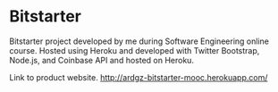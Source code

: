 Bitstarter
==========

Bitstarter project developed by me during Software Engineering online course. Hosted using Heroku and developed
with Twitter Bootstrap, Node.js, and Coinbase API and hosted on Heroku.

Link to product website.
http://ardgz-bitstarter-mooc.herokuapp.com/
